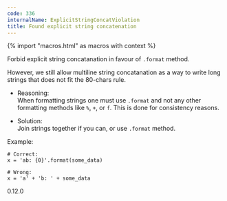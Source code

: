 ```yaml
---
code: 336
internalName: ExplicitStringConcatViolation
title: Found explicit string concatenation
---
```


{% import "macros.html" as macros with context %}

Forbid explicit string concatanation in favour of `.format` method.

However, we still allow multiline string concatanation as a way to write
long strings that does not fit the 80-chars rule.

  - Reasoning:  
    When formatting strings one must use `.format` and not any other
    formatting methods like `%`, `+`, or `f`. This is done for
    consistency reasons.

  - Solution:  
    Join strings together if you can, or use `.format` method.

Example:

    # Correct:
    x = 'ab: {0}'.format(some_data)
    
    # Wrong:
    x = 'a' + 'b: ' + some_data

<div class="versionadded">

0.12.0

</div>